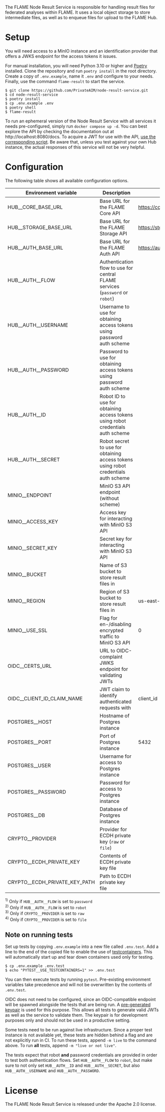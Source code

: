 The FLAME Node Result Service is responsible for handling result files for federated analyses within FLAME.
It uses a local object storage to store intermediate files, as well as to enqueue files for upload to the FLAME Hub.

# Setup

You will need access to a MinIO instance and an identification provider that offers a JWKS endpoint for the access
tokens it issues.

For manual installation, you will need Python 3.10 or higher and [Poetry](https://python-poetry.org/) installed.
Clone the repository and run `poetry install` in the root directory.
Create a copy of `.env.example`, name it `.env` and configure to your needs.
Finally, use the command `flame-result` to start the service.

```
$ git clone https://github.com/PrivateAIM/node-result-service.git
$ cd node-result-service
$ poetry install
$ cp .env.example .env
$ poetry shell
$ flame-result
```

To run an ephemeral version of the Node Result Service with all services it needs pre-configured,
simply run `docker compose up -d`.
You can best explore the API by checking the documentation out at http://localhost:8080/docs.
To acquire a JWT for use with the API, [use the corresponding script](./docker/keycloak/issue-jwt.sh).
Be aware that, unless you test against your own Hub instance, the actual responses of this service will not be
very helpful.

# Configuration

The following table shows all available configuration options.

| **Environment variable**      | **Description**                                                                     | **Default**                    |  **Required**  |
|-------------------------------|-------------------------------------------------------------------------------------|--------------------------------|:--------------:|
| HUB__CORE_BASE_URL            | Base URL for the FLAME Core API                                                     | https://core.privateaim.net    |                |
| HUB__STORAGE_BASE_URL         | Base URL for the FLAME Storage API                                                  | https://storage.privateaim.net |                |
| HUB__AUTH_BASE_URL            | Base URL for the FLAME Auth API                                                     | https://auth.privateaim.net    |                |
| HUB__AUTH__FLOW               | Authentication flow to use for central FLAME services (`password` or `robot`)       |                                |       x        |
| HUB__AUTH__USERNAME           | Username to use for obtaining access tokens using password auth scheme              |                                | x<sup>1)</sup> |
| HUB__AUTH__PASSWORD           | Password to use for obtaining access tokens using password auth scheme              |                                | x<sup>1)</sup> |
| HUB__AUTH__ID                 | Robot ID to use for obtaining access tokens using robot credentials auth scheme     |                                | x<sup>2)</sup> |
| HUB__AUTH__SECRET             | Robot secret to use for obtaining access tokens using robot credentials auth scheme |                                | x<sup>2)</sup> |
| MINIO__ENDPOINT               | MinIO S3 API endpoint (without scheme)                                              |                                |       x        |
| MINIO__ACCESS_KEY             | Access key for interacting with MinIO S3 API                                        |                                |       x        |
| MINIO__SECRET_KEY             | Secret key for interacting with MinIO S3 API                                        |                                |       x        |
| MINIO__BUCKET                 | Name of S3 bucket to store result files in                                          |                                |       x        |
| MINIO__REGION                 | Region of S3 bucket to store result files in                                        | us-east-1                      |                |
| MINIO__USE_SSL                | Flag for en-/disabling encrypted traffic to MinIO S3 API                            | 0                              |                |
| OIDC__CERTS_URL               | URL to OIDC-complaint JWKS endpoint for validating JWTs                             |                                |       x        |
| OIDC__CLIENT_ID_CLAIM_NAME    | JWT claim to identify authenticated requests with                                   | client_id                      |                |
| POSTGRES__HOST                | Hostname of Postgres instance                                                       |                                |       x        |
| POSTGRES__PORT                | Port of Postgres instance                                                           | 5432                           |                |
| POSTGRES__USER                | Username for access to Postgres instance                                            |                                |       x        |
| POSTGRES__PASSWORD            | Password for access to Postgres instance                                            |                                |       x        |
| POSTGRES__DB                  | Database of Postgres instance                                                       |                                |       x        |
| CRYPTO__PROVIDER              | Provider for ECDH private key (`raw` or `file`)                                     |                                |       x        |
| CRYPTO__ECDH_PRIVATE_KEY      | Contents of ECDH private key file                                                   |                                | x<sup>3)</sup> |
| CRYPTO__ECDH_PRIVATE_KEY_PATH | Path to ECDH private key file                                                       |                                | x<sup>4)</sup> |

<sup>1)</sup> Only if `HUB__AUTH__FLOW` is set to `password`  
<sup>2)</sup> Only if `HUB__AUTH__FLOW` is set to `robot`  
<sup>3)</sup> Only if `CRYPTO__PROVIDER` is set to `raw`  
<sup>4)</sup> Only if `CRYPTO__PROVIDER` is set to `file`

## Note on running tests

Set up tests by copying `.env.example` into a new file called `.env.test`.
Add a line to the end of the copied file to enable the use of [testcontainers](https://testcontainers.com/).
This will automatically start up and tear down containers used only for testing.

```
$ cp .env.example .env.test
$ echo "PYTEST__USE_TESTCONTAINERS=1" >> .env.test
```

You can then execute tests by running `pytest`.
Pre-existing environment variables take precedence and will not be overwritten by the contents of `.env.test`.

OIDC does not need to be configured, since an OIDC-compatible endpoint will be spawned alongside the tests that are
being run.
A [pre-generated keypair](tests/assets/keypair.pem) is used for this purpose.
This allows all tests to generate valid JWTs as well as the service to validate them.
The keypair is for development purposes only and should not be used in a productive setting.

Some tests need to be run against live infrastructure.
Since a proper test instance is not available yet, these tests are hidden behind a flag and are not explicitly run in
CI.
To run these tests, append `-m live` to the command above.
To run **all** tests, append `-m "live or not live"`.

The tests expect that robot **and** password credentials are provided in order to test both authentication flows.
Set `HUB__AUTH__FLOW` to `robot`, but make sure to not only set `HUB__AUTH__ID` and `HUB__AUTH__SECRET`, but also
`HUB__AUTH__USERNAME` and `HUB__AUTH__PASSWORD`.

# License

The FLAME Node Result Service is released under the Apache 2.0 license.
